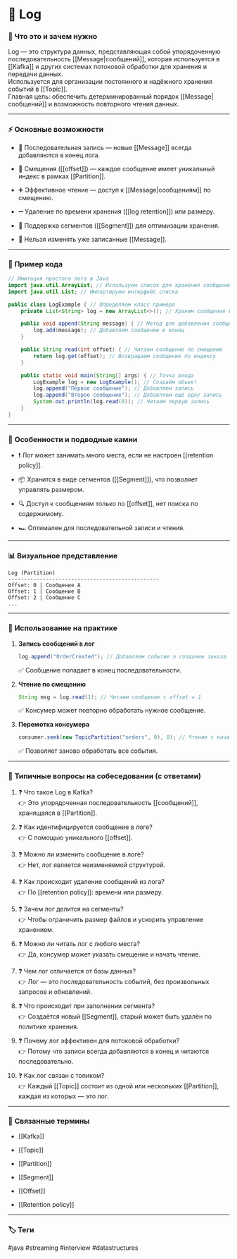 # 📄 **Log**

### 📝 **Что это и зачем нужно**

Log — это структура данных, представляющая собой упорядоченную последовательность [[Message|сообщений]], которая используется в [[Kafka]] и других системах потоковой обработки для хранения и передачи данных.  
Используется для организации постоянного и надёжного хранения событий в [[Topic]].  
Главная цель: обеспечить детерминированный порядок [[Message|сообщений]] и возможность повторного чтения данных.

---

### ⚡ **Основные возможности**

- 📍 Последовательная запись — новые [[Message]] всегда добавляются в конец лога.
    
- 🔑 Смещения ([[offset]]) — каждое сообщение имеет уникальный индекс в рамках [[Partition]].
    
- ➕ Эффективное чтение — доступ к [[Message|сообщениям]] по смещению.
    
- ➖ Удаление по времени хранения ([[log retention]]) или размеру.
    
- 🔄 Поддержка сегментов ([[Segment]]) для оптимизации хранения.
    
- 🚫 Нельзя изменять уже записанные [[Message]].
    

---

### 📌 **Пример кода**

```java
// Имитация простого лога в Java
import java.util.ArrayList; // Используем список для хранения сообщений
import java.util.List; // Импортируем интерфейс списка

public class LogExample { // Определяем класс примера
    private List<String> log = new ArrayList<>(); // Храним сообщения в списке

    public void append(String message) { // Метод для добавления сообщения
        log.add(message); // Добавляем сообщение в конец
    }

    public String read(int offset) { // Читаем сообщение по смещению
        return log.get(offset); // Возвращаем сообщение по индексу
    }

    public static void main(String[] args) { // Точка входа
        LogExample log = new LogExample(); // Создаём объект
        log.append("Первое сообщение"); // Добавляем запись
        log.append("Второе сообщение"); // Добавляем ещё одну запись
        System.out.println(log.read(0)); // Читаем первую запись
    }
}
```

---

### 🧠 **Особенности и подводные камни**

- ❗ Лог может занимать много места, если не настроен [[retention policy]].
    
- 📦 Хранится в виде сегментов ([[Segment]]), что позволяет управлять размером.
    
- 🔍 Доступ к сообщениям только по [[offset]], нет поиска по содержимому.
    
- 🏎 Оптимален для последовательной записи и чтения.
    

---

### 📊 **Визуальное представление**

```
Log (Partition)
------------------------------------------------
Offset: 0 | Сообщение A
Offset: 1 | Сообщение B
Offset: 2 | Сообщение C
...
```

---

### 💼 **Использование на практике**

1. **Запись сообщений в лог**
    
    ```java
    log.append("OrderCreated"); // Добавляем событие о создании заказа
    ```
    
    ✅ Сообщение попадает в конец последовательности.
    
2. **Чтение по смещению**
    
    ```java
    String msg = log.read(1); // Читаем сообщение с offset = 1
    ```
    
    ✅ Консумер может повторно обработать нужное сообщение.
    
3. **Перемотка консумера**
    
    ```java
    consumer.seek(new TopicPartition("orders", 0), 0); // Чтение с начала лога
    ```
    
    ✅ Позволяет заново обработать все события.
    

---

### 🎯 **Типичные вопросы на собеседовании (с ответами)**

1. ❓ Что такое Log в Kafka?  
    👉 Это упорядоченная последовательность [[сообщений]], хранящаяся в [[Partition]].
    
2. ❓ Как идентифицируется сообщение в логе?  
    👉 С помощью уникального [[offset]].
    
3. ❓ Можно ли изменить сообщение в логе?  
    👉 Нет, лог является неизменяемой структурой.
    
4. ❓ Как происходит удаление сообщений из лога?  
    👉 По [[retention policy]]: времени или размеру.
    
5. ❓ Зачем лог делится на сегменты?  
    👉 Чтобы ограничить размер файлов и ускорить управление хранением.
    
6. ❓ Можно ли читать лог с любого места?  
    👉 Да, консумер может указать смещение и начать чтение.
    
7. ❓ Чем лог отличается от базы данных?  
    👉 Лог — это последовательность событий, без произвольных запросов и обновлений.
    
8. ❓ Что происходит при заполнении сегмента?  
    👉 Создаётся новый [[Segment]], старый может быть удалён по политике хранения.
    
9. ❓ Почему лог эффективен для потоковой обработки?  
    👉 Потому что записи всегда добавляются в конец и читаются последовательно.
    
10. ❓ Как лог связан с топиком?  
    👉 Каждый [[Topic]] состоит из одной или нескольких [[Partition]], каждая из которых — это лог.
    

---

### 🔗 **Связанные термины**

- [[Kafka]]
    
- [[Topic]]
    
- [[Partition]]
    
- [[Segment]]
    
- [[Offset]]
    
- [[Retention policy]]
    

---

### 🏷 **Теги**

#java #streaming #interview #datastructures